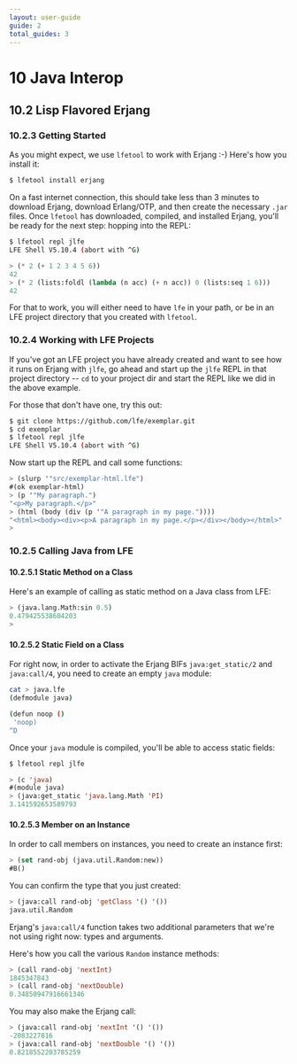 ```yaml
---
layout: user-guide
guide: 2
total_guides: 3
---
```

# 10 Java Interop


## 10.2 Lisp Flavored Erjang


### 10.2.3 Getting Started

As you might expect, we use ``lfetool`` to work with Erjang :-) Here's how you
install it:

```bash
$ lfetool install erjang
```

On a fast internet connection, this should take less than 3 minutes to download
Erjang, download Erlang/OTP, and then create the necessary ``.jar`` files.
Once ``lfetool`` has downloaded, compiled, and installed Erjang, you'll be
ready for the next step: hopping into the REPL:

```bash
$ lfetool repl jlfe
LFE Shell V5.10.4 (abort with ^G)
```

```cl
> (* 2 (+ 1 2 3 4 5 6))
42
> (* 2 (lists:foldl (lambda (n acc) (+ n acc)) 0 (lists:seq 1 6)))
42
```

For that to work, you will either need to have ``lfe`` in your path, or be in
an LFE project directory that you created with ``lfetool``.


### 10.2.4 Working with LFE Projects

If you've got an LFE project you have already created and want to see how it
runs on Erjang with ``jlfe``, go ahead and start up the ``jlfe`` REPL in that
project directory -- ``cd`` to your project dir and start the REPL like we did
in the above example.

For those that don't have one, try this out:

```bash
$ git clone https://github.com/lfe/exemplar.git
$ cd exemplar
$ lfetool repl jlfe
LFE Shell V5.10.4 (abort with ^G)
```

Now start up the REPL and call some functions:

```cl
> (slurp '"src/exemplar-html.lfe")
#(ok exemplar-html)
> (p '"My paragraph.")
"<p>My paragraph.</p>"
> (html (body (div (p '"A paragraph in my page."))))
"<html><body><div><p>A paragraph in my page.</p></div></body></html>"
>
```

### 10.2.5 Calling Java from LFE


#### 10.2.5.1 Static Method on a Class

Here's an example of calling as static method on a Java class from LFE:

```cl
> (java.lang.Math:sin 0.5)
0.479425538604203
>
```

#### 10.2.5.2 Static Field on a Class

For right now, in order to activate the Erjang BIFs ``java:get_static/2`` and
``java:call/4``, you need to create an empty ``java`` module:

```bash
cat > java.lfe
(defmodule java)

(defun noop ()
 'noop)
^D
```

Once your ``java`` module is compiled, you'll be able to access static fields:

```bash
$ lfetool repl jlfe
```

```cl
> (c 'java)
#(module java)
> (java:get_static 'java.lang.Math 'PI)
3.141592653589793
```


#### 10.2.5.3 Member on an Instance

In order to call members on instances, you need to create an instance first:

```cl
> (set rand-obj (java.util.Random:new))
#B()
```

You can confirm the type that you just created:

```cl
> (java:call rand-obj 'getClass '() '())
java.util.Random
```

Erjang's ``java:call/4`` function takes two additional parameters that we're
not using right now: types and arguments.

Here's how you call the various ``Random`` instance methods:

```cl
> (call rand-obj 'nextInt)
1845347843
> (call rand-obj 'nextDouble)
0.34850947916661346
```

You may also make the Erjang call:

```cl
> (java:call rand-obj 'nextInt '() '())
-2083227816
> (java:call rand-obj 'nextDouble '() '())
0.8218552203785259
```
